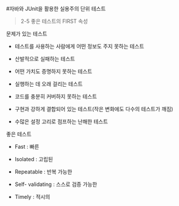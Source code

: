 #자바와 JUnit을 활용한 실용주의 단위 테스트

>2-5 좋은 테스트의 FIRST 속성

문제가 있는 테스트

- 테스트를 사용하는 사람에게 어떤 정보도 주지 못하는 테스트

- 산발적으로 실패하는 테스트

- 어떤 가치도 증명하지 못하는 테스트

- 실행하는 데 오래 걸리는 테스트

- 코드를 충분히 커버하지 못하는 테스트

- 구현과 강하게 결합되어 있는 테스트(작은 변화에도 다수의 테스트가 깨짐)

- 수많은 설정 고리로 점프하는 난해한 테스트

좋은 테스트

- Fast : 빠른

- Isolated : 고립된

- Repeatable : 반복 가능한

- Self- validating : 스스로 검증 가능한

- Timely : 적시의

